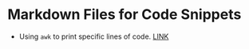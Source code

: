 # Markdown Files for Code Snippets

* Using `awk` to print specific lines of code. [LINK](https://github.com/adowneywall/Tutorials/blob/master/coding/awk_tutorial.md)
